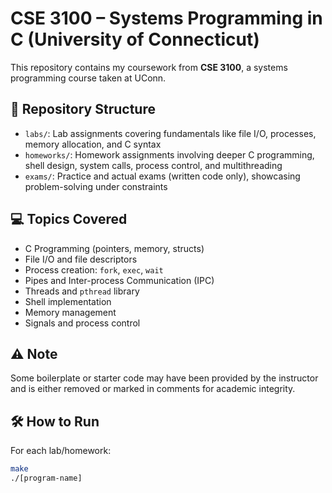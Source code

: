 # CSE 3100 – Systems Programming in C (University of Connecticut) 

This repository contains my coursework from **CSE 3100**, a systems programming course taken at UConn.

## 📂 Repository Structure

- `labs/`: Lab assignments covering fundamentals like file I/O, processes, memory allocation, and C syntax
- `homeworks/`: Homework assignments involving deeper C programming, shell design, system calls, process control, and multithreading
- `exams/`: Practice and actual exams (written code only), showcasing problem-solving under constraints

## 💻 Topics Covered

- C Programming (pointers, memory, structs)
- File I/O and file descriptors
- Process creation: `fork`, `exec`, `wait`
- Pipes and Inter-process Communication (IPC)
- Threads and `pthread` library
- Shell implementation
- Memory management
- Signals and process control

## ⚠️ Note

Some boilerplate or starter code may have been provided by the instructor and is either removed or marked in comments for academic integrity.

## 🛠️ How to Run

For each lab/homework:
```bash
make
./[program-name]

